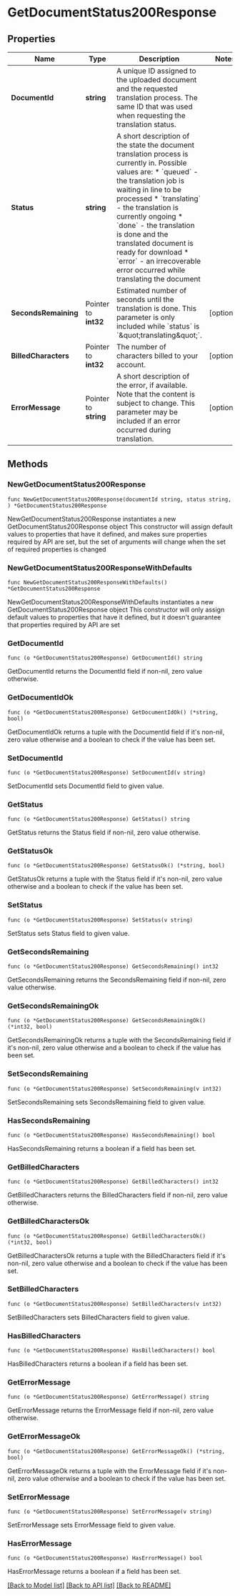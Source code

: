 # GetDocumentStatus200Response

## Properties

Name | Type | Description | Notes
------------ | ------------- | ------------- | -------------
**DocumentId** | **string** | A unique ID assigned to the uploaded document and the requested translation process. The same ID that was used when requesting the translation status. | 
**Status** | **string** | A short description of the state the document translation process is currently in. Possible values are:  * &#x60;queued&#x60; - the translation job is waiting in line to be processed  * &#x60;translating&#x60; - the translation is currently ongoing  * &#x60;done&#x60; - the translation is done and the translated document is ready for download  * &#x60;error&#x60; - an irrecoverable error occurred while translating the document | 
**SecondsRemaining** | Pointer to **int32** | Estimated number of seconds until the translation is done. This parameter is only included while &#x60;status&#x60; is &#x60;\&quot;translating\&quot;&#x60;. | [optional] 
**BilledCharacters** | Pointer to **int32** | The number of characters billed to your account. | [optional] 
**ErrorMessage** | Pointer to **string** | A short description of the error, if available. Note that the content is subject to change. This parameter may be included if an error occurred during translation. | [optional] 

## Methods

### NewGetDocumentStatus200Response

`func NewGetDocumentStatus200Response(documentId string, status string, ) *GetDocumentStatus200Response`

NewGetDocumentStatus200Response instantiates a new GetDocumentStatus200Response object
This constructor will assign default values to properties that have it defined,
and makes sure properties required by API are set, but the set of arguments
will change when the set of required properties is changed

### NewGetDocumentStatus200ResponseWithDefaults

`func NewGetDocumentStatus200ResponseWithDefaults() *GetDocumentStatus200Response`

NewGetDocumentStatus200ResponseWithDefaults instantiates a new GetDocumentStatus200Response object
This constructor will only assign default values to properties that have it defined,
but it doesn't guarantee that properties required by API are set

### GetDocumentId

`func (o *GetDocumentStatus200Response) GetDocumentId() string`

GetDocumentId returns the DocumentId field if non-nil, zero value otherwise.

### GetDocumentIdOk

`func (o *GetDocumentStatus200Response) GetDocumentIdOk() (*string, bool)`

GetDocumentIdOk returns a tuple with the DocumentId field if it's non-nil, zero value otherwise
and a boolean to check if the value has been set.

### SetDocumentId

`func (o *GetDocumentStatus200Response) SetDocumentId(v string)`

SetDocumentId sets DocumentId field to given value.


### GetStatus

`func (o *GetDocumentStatus200Response) GetStatus() string`

GetStatus returns the Status field if non-nil, zero value otherwise.

### GetStatusOk

`func (o *GetDocumentStatus200Response) GetStatusOk() (*string, bool)`

GetStatusOk returns a tuple with the Status field if it's non-nil, zero value otherwise
and a boolean to check if the value has been set.

### SetStatus

`func (o *GetDocumentStatus200Response) SetStatus(v string)`

SetStatus sets Status field to given value.


### GetSecondsRemaining

`func (o *GetDocumentStatus200Response) GetSecondsRemaining() int32`

GetSecondsRemaining returns the SecondsRemaining field if non-nil, zero value otherwise.

### GetSecondsRemainingOk

`func (o *GetDocumentStatus200Response) GetSecondsRemainingOk() (*int32, bool)`

GetSecondsRemainingOk returns a tuple with the SecondsRemaining field if it's non-nil, zero value otherwise
and a boolean to check if the value has been set.

### SetSecondsRemaining

`func (o *GetDocumentStatus200Response) SetSecondsRemaining(v int32)`

SetSecondsRemaining sets SecondsRemaining field to given value.

### HasSecondsRemaining

`func (o *GetDocumentStatus200Response) HasSecondsRemaining() bool`

HasSecondsRemaining returns a boolean if a field has been set.

### GetBilledCharacters

`func (o *GetDocumentStatus200Response) GetBilledCharacters() int32`

GetBilledCharacters returns the BilledCharacters field if non-nil, zero value otherwise.

### GetBilledCharactersOk

`func (o *GetDocumentStatus200Response) GetBilledCharactersOk() (*int32, bool)`

GetBilledCharactersOk returns a tuple with the BilledCharacters field if it's non-nil, zero value otherwise
and a boolean to check if the value has been set.

### SetBilledCharacters

`func (o *GetDocumentStatus200Response) SetBilledCharacters(v int32)`

SetBilledCharacters sets BilledCharacters field to given value.

### HasBilledCharacters

`func (o *GetDocumentStatus200Response) HasBilledCharacters() bool`

HasBilledCharacters returns a boolean if a field has been set.

### GetErrorMessage

`func (o *GetDocumentStatus200Response) GetErrorMessage() string`

GetErrorMessage returns the ErrorMessage field if non-nil, zero value otherwise.

### GetErrorMessageOk

`func (o *GetDocumentStatus200Response) GetErrorMessageOk() (*string, bool)`

GetErrorMessageOk returns a tuple with the ErrorMessage field if it's non-nil, zero value otherwise
and a boolean to check if the value has been set.

### SetErrorMessage

`func (o *GetDocumentStatus200Response) SetErrorMessage(v string)`

SetErrorMessage sets ErrorMessage field to given value.

### HasErrorMessage

`func (o *GetDocumentStatus200Response) HasErrorMessage() bool`

HasErrorMessage returns a boolean if a field has been set.


[[Back to Model list]](../README.md#documentation-for-models) [[Back to API list]](../README.md#documentation-for-api-endpoints) [[Back to README]](../README.md)


